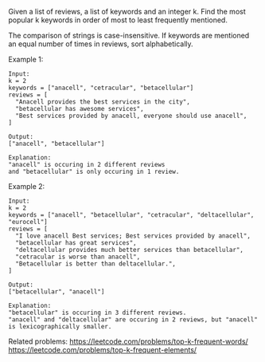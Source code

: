 Given a list of reviews, a list of keywords and an integer k. Find the most popular k keywords in order of most to least frequently mentioned.

The comparison of strings is case-insensitive. If keywords are mentioned an equal number of times in reviews, sort alphabetically.

Example 1:
```angular2
Input:
k = 2
keywords = ["anacell", "cetracular", "betacellular"]
reviews = [
  "Anacell provides the best services in the city",
  "betacellular has awesome services",
  "Best services provided by anacell, everyone should use anacell",
]

Output:
["anacell", "betacellular"]

Explanation:
"anacell" is occuring in 2 different reviews 
and "betacellular" is only occuring in 1 review.
```

Example 2:
```angular2
Input:
k = 2
keywords = ["anacell", "betacellular", "cetracular", "deltacellular", "eurocell"]
reviews = [
  "I love anacell Best services; Best services provided by anacell",
  "betacellular has great services",
  "deltacellular provides much better services than betacellular",
  "cetracular is worse than anacell",
  "Betacellular is better than deltacellular.",
]

Output:
["betacellular", "anacell"]

Explanation:
"betacellular" is occuring in 3 different reviews. 
"anacell" and "deltacellular" are occuring in 2 reviews, but "anacell" is lexicographically smaller.
```

Related problems:
https://leetcode.com/problems/top-k-frequent-words/
https://leetcode.com/problems/top-k-frequent-elements/
